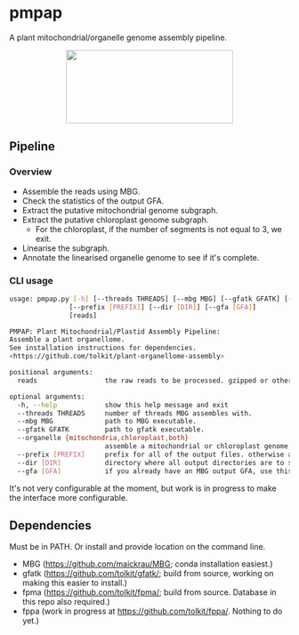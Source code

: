 # pmpap

A plant mitochondrial/organelle genome assembly pipeline.

<p align="center">
     <img width="300" height="132"
    src="https://www.darwintreeoflife.org/wp-content/themes/dtol/dist/assets/gfx/dtol-logo-round.png">
</p>

## Pipeline

### Overview

- Assemble the reads using MBG.
- Check the statistics of the output GFA.
- Extract the putative mitochondrial genome subgraph.
- Extract the putative chloroplast genome subgraph.
  - For the chloroplast, if the number of segments is not equal to 3, we exit.
- Linearise the subgraph.
- Annotate the linearised organelle genome to see if it's complete.

### CLI usage

```bash
usage: pmpap.py [-h] [--threads THREADS] [--mbg MBG] [--gfatk GFATK] [--organelle {mitochondria,chloroplast,both}]
               [--prefix [PREFIX]] [--dir [DIR]] [--gfa [GFA]]
               [reads]

PMPAP: Plant Mitochondrial/Plastid Assembly Pipeline:
Assemble a plant organellome.
See installation instructions for dependencies.
<https://github.com/tolkit/plant-organellome-assembly>

positional arguments:
  reads                 the raw reads to be processed. gzipped or otherwise.

optional arguments:
  -h, --help            show this help message and exit
  --threads THREADS     number of threads MBG assembles with.
  --mbg MBG             path to MBG executable.
  --gfatk GFATK         path to gfatk executable.
  --organelle {mitochondria,chloroplast,both}
                        assemble a mitochondrial or chloroplast genome, or both.
  --prefix [PREFIX]     prefix for all of the output files. otherwise a random UUID is generated.
  --dir [DIR]           directory where all output directories are to store their output.
  --gfa [GFA]           if you already have an MBG output GFA, use this entry point to specify the GFA file path.
```

It's not very configurable at the moment, but work is in progress to make the interface more configurable.

## Dependencies

Must be in PATH. Or install and provide location on the command line.

- MBG (https://github.com/maickrau/MBG; conda installation easiest.)
- gfatk (https://github.com/tolkit/gfatk/; build from source, working on making this easier to install.)
- fpma (https://github.com/tolkit/fpma/; build from source. Database in this repo also required.)
- fppa (work in progress at https://github.com/tolkit/fppa/. Nothing to do yet.)

